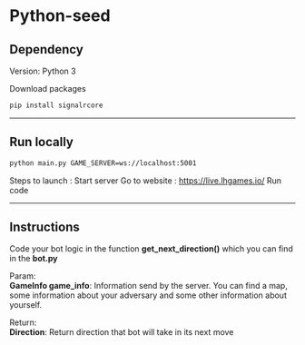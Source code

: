 # Python-seed

## Dependency

Version: Python 3

Download packages
```bash
pip install signalrcore
```
---
## Run locally

```bash
python main.py GAME_SERVER=ws://localhost:5001
```

Steps to launch :
Start server
Go to website : https://live.lhgames.io/
Run code

---
## Instructions

Code your bot logic in the function **get_next_direction()**  which you can find in the **bot.py**

Param:   
**GameInfo game_info**: Information send by the server. You can find a map, some information about your adversary and some other information about yourself. 

Return:     
**Direction**: Return direction that bot will take in its next move